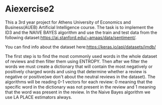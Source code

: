 # Aiexercise2
This a 3rd year project for Athens University of Economics and Business(AUEB) Artificial Intelligence course. The task is to implement the ID3 and the NAIVE BAYES 
algorithm and use the train and test data from the following dataset:https://ai.stanford.edu/~amaas/data/sentiment/. 




You can find info about the dataset here:https://keras.io/api/datasets/imdb/





The first step is to find the most commonly used words in the whole dataset of reviews and then filter them using ENTROPY. Then after we filter the words we must create 
a dictionary that will contain the most negatively or positively charged words and using that determine whether a review is negative or positive(we don't about the neutral reviews in the dataset).
The algorithms will be reading 0-1 vectors for each review: 0 meaning that the specific word in the dictionary was not present in the review and 1 meaning that the word was present in the review. 
In the Naive Bayes algorithm we use LA PLACE estimators always. 
